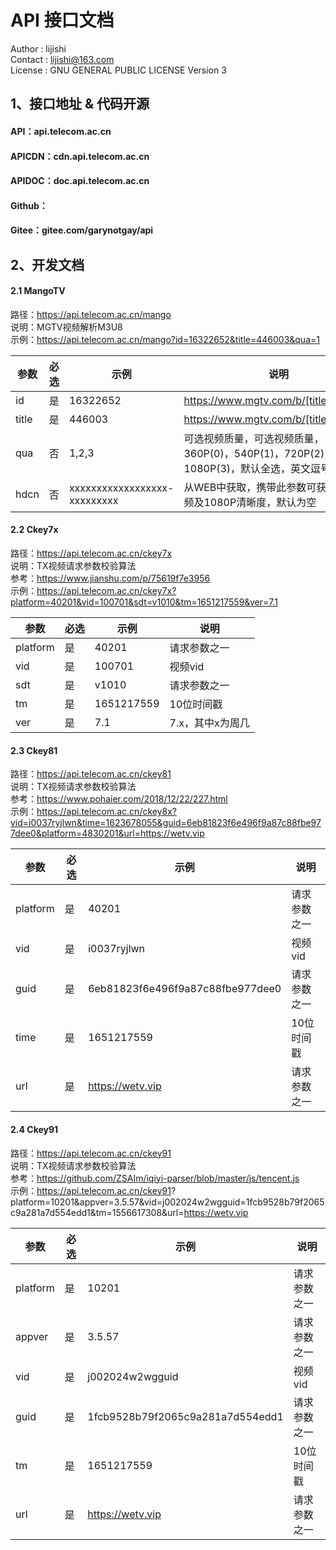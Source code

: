 # API 接口文档        
Author  :  lijishi    
Contact :  lijishi@163.com    
License :  GNU GENERAL PUBLIC LICENSE Version 3    

## 1、接口地址 & 代码开源     
#### API：api.telecom.ac.cn   
#### APICDN：cdn.api.telecom.ac.cn      
#### APIDOC：doc.api.telecom.ac.cn         
#### Github：    
#### Gitee：gitee.com/garynotgay/api    

## 2、开发文档    
#### 2.1 MangoTV    
路径：https://api.telecom.ac.cn/mango    
说明：MGTV视频解析M3U8    
示例：https://api.telecom.ac.cn/mango?id=16322652&title=446003&qua=1    
    
| 参数 | 必选 | 示例 | 说明 |
| --- | --- | --- | --- |
| id | 是 | 16322652 | https://www.mgtv.com/b/[title]/[id].html |
| title | 是 | 446003 | https://www.mgtv.com/b/[title]/[id].html |
| qua | 否 | 1,2,3 | 可选视频质量，可选视频质量，360P(0)，540P(1)，720P(2)，1080P(3)，默认全选，英文逗号分隔 |
| hdcn | 否 | xxxxxxxxxxxxxxxxxx-xxxxxxxxx | 从WEB中获取，携带此参数可获取会员视频及1080P清晰度，默认为空 |    
    
#### 2.2 Ckey7x    
路径：https://api.telecom.ac.cn/ckey7x    
说明：TX视频请求参数校验算法    
参考：https://www.jianshu.com/p/75619f7e3956    
示例：https://api.telecom.ac.cn/ckey7x?platform=40201&vid=100701&sdt=v1010&tm=1651217559&ver=7.1    
    
| 参数 | 必选 | 示例 | 说明 |
| --- | --- | --- | --- |
| platform | 是 | 40201 | 请求参数之一 |
| vid | 是 | 100701 | 视频vid |
| sdt | 是 | v1010 | 请求参数之一 |
| tm | 是 | 1651217559 | 10位时间戳 |
| ver | 是 | 7.1 | 7.x，其中x为周几 |
    
#### 2.3 Ckey81    
路径：https://api.telecom.ac.cn/ckey81    
说明：TX视频请求参数校验算法    
参考：https://www.pohaier.com/2018/12/22/227.html    
示例：https://api.telecom.ac.cn/ckey8x?vid=i0037ryjlwn&time=1623678055&guid=6eb81823f6e496f9a87c88fbe977dee0&platform=4830201&url=https://wetv.vip    

| 参数 | 必选 | 示例 | 说明 |
| --- | --- | --- | --- |
| platform | 是 | 40201 | 请求参数之一 |
| vid | 是 | i0037ryjlwn | 视频vid |
| guid | 是 | 6eb81823f6e496f9a87c88fbe977dee0 | 请求参数之一 |
| time | 是 | 1651217559 | 10位时间戳 |
| url | 是 | https://wetv.vip | 请求参数之一 |
    
#### 2.4 Ckey91    
路径：https://api.telecom.ac.cn/ckey91    
说明：TX视频请求参数校验算法    
参考：https://github.com/ZSAIm/iqiyi-parser/blob/master/js/tencent.js    
示例：https://api.telecom.ac.cn/ckey91?   platform=10201&appver=3.5.57&vid=j002024w2wgguid=1fcb9528b79f2065c9a281a7d554edd1&tm=1556617308&url=https://wetv.vip    

| 参数 | 必选 | 示例 | 说明 |   
| --- | --- | --- | --- |
| platform | 是 | 10201 | 请求参数之一 |
| appver | 是 | 3.5.57 | 请求参数之一 |
| vid | 是 | j002024w2wgguid | 视频vid |
| guid | 是 | 1fcb9528b79f2065c9a281a7d554edd1 | 请求参数之一 |
| tm | 是 | 1651217559 | 10位时间戳 |
| url | 是 | https://wetv.vip | 请求参数之一 |
